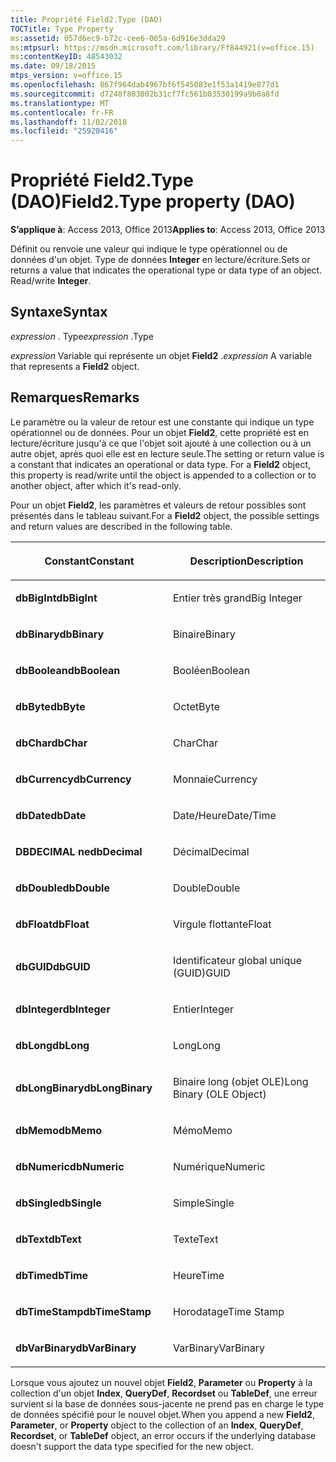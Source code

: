 ```yaml
---
title: Propriété Field2.Type (DAO)
TOCTitle: Type Property
ms:assetid: 057d6ec9-b72c-cee6-005a-6d916e3dda29
ms:mtpsurl: https://msdn.microsoft.com/library/Ff844921(v=office.15)
ms:contentKeyID: 48543032
ms.date: 09/18/2015
mtps_version: v=office.15
ms.openlocfilehash: 867f964dab4967bf6f545083e1f53a1419e877d1
ms.sourcegitcommit: d7248f803002b31cf7fc561b03530199a9b0a8fd
ms.translationtype: MT
ms.contentlocale: fr-FR
ms.lasthandoff: 11/02/2018
ms.locfileid: "25920416"
---
```

# <a name="field2type-property-dao"></a><span data-ttu-id="706da-102">Propriété Field2.Type (DAO)</span><span class="sxs-lookup"><span data-stu-id="706da-102">Field2.Type property (DAO)</span></span>


<span data-ttu-id="706da-103">**S’applique à**: Access 2013, Office 2013</span><span class="sxs-lookup"><span data-stu-id="706da-103">**Applies to**: Access 2013, Office 2013</span></span>

<span data-ttu-id="706da-p101">Définit ou renvoie une valeur qui indique le type opérationnel ou de données d'un objet. Type de données **Integer** en lecture/écriture.</span><span class="sxs-lookup"><span data-stu-id="706da-p101">Sets or returns a value that indicates the operational type or data type of an object. Read/write **Integer**.</span></span>

## <a name="syntax"></a><span data-ttu-id="706da-106">Syntaxe</span><span class="sxs-lookup"><span data-stu-id="706da-106">Syntax</span></span>

<span data-ttu-id="706da-107">*expression* . Type</span><span class="sxs-lookup"><span data-stu-id="706da-107">*expression* .Type</span></span>

<span data-ttu-id="706da-108">*expression* Variable qui représente un objet **Field2** .</span><span class="sxs-lookup"><span data-stu-id="706da-108">*expression* A variable that represents a **Field2** object.</span></span>

## <a name="remarks"></a><span data-ttu-id="706da-109">Remarques</span><span class="sxs-lookup"><span data-stu-id="706da-109">Remarks</span></span>

<span data-ttu-id="706da-p102">Le paramètre ou la valeur de retour est une constante qui indique un type opérationnel ou de données. Pour un objet **Field2**, cette propriété est en lecture/écriture jusqu'à ce que l'objet soit ajouté à une collection ou à un autre objet, après quoi elle est en lecture seule.</span><span class="sxs-lookup"><span data-stu-id="706da-p102">The setting or return value is a constant that indicates an operational or data type. For a **Field2** object, this property is read/write until the object is appended to a collection or to another object, after which it's read-only.</span></span>

<span data-ttu-id="706da-112">Pour un objet **Field2**, les paramètres et valeurs de retour possibles sont présentés dans le tableau suivant.</span><span class="sxs-lookup"><span data-stu-id="706da-112">For a **Field2** object, the possible settings and return values are described in the following table.</span></span>

<table>
<colgroup>
<col style="width: 50%" />
<col style="width: 50%" />
</colgroup>
<thead>
<tr class="header">
<th><p><span data-ttu-id="706da-113">Constant</span><span class="sxs-lookup"><span data-stu-id="706da-113">Constant</span></span></p></th>
<th><p><span data-ttu-id="706da-114">Description</span><span class="sxs-lookup"><span data-stu-id="706da-114">Description</span></span></p></th>
</tr>
</thead>
<tbody>
<tr class="odd">
<td><p><span data-ttu-id="706da-115"><strong>dbBigInt</strong></span><span class="sxs-lookup"><span data-stu-id="706da-115"><strong>dbBigInt</strong></span></span></p></td>
<td><p><span data-ttu-id="706da-116">Entier très grand</span><span class="sxs-lookup"><span data-stu-id="706da-116">Big Integer</span></span></p></td>
</tr>
<tr class="even">
<td><p><span data-ttu-id="706da-117"><strong>dbBinary</strong></span><span class="sxs-lookup"><span data-stu-id="706da-117"><strong>dbBinary</strong></span></span></p></td>
<td><p><span data-ttu-id="706da-118">Binaire</span><span class="sxs-lookup"><span data-stu-id="706da-118">Binary</span></span></p></td>
</tr>
<tr class="odd">
<td><p><span data-ttu-id="706da-119"><strong>dbBoolean</strong></span><span class="sxs-lookup"><span data-stu-id="706da-119"><strong>dbBoolean</strong></span></span></p></td>
<td><p><span data-ttu-id="706da-120">Booléen</span><span class="sxs-lookup"><span data-stu-id="706da-120">Boolean</span></span></p></td>
</tr>
<tr class="even">
<td><p><span data-ttu-id="706da-121"><strong>dbByte</strong></span><span class="sxs-lookup"><span data-stu-id="706da-121"><strong>dbByte</strong></span></span></p></td>
<td><p><span data-ttu-id="706da-122">Octet</span><span class="sxs-lookup"><span data-stu-id="706da-122">Byte</span></span></p></td>
</tr>
<tr class="odd">
<td><p><span data-ttu-id="706da-123"><strong>dbChar</strong></span><span class="sxs-lookup"><span data-stu-id="706da-123"><strong>dbChar</strong></span></span></p></td>
<td><p><span data-ttu-id="706da-124">Char</span><span class="sxs-lookup"><span data-stu-id="706da-124">Char</span></span></p></td>
</tr>
<tr class="even">
<td><p><span data-ttu-id="706da-125"><strong>dbCurrency</strong></span><span class="sxs-lookup"><span data-stu-id="706da-125"><strong>dbCurrency</strong></span></span></p></td>
<td><p><span data-ttu-id="706da-126">Monnaie</span><span class="sxs-lookup"><span data-stu-id="706da-126">Currency</span></span></p></td>
</tr>
<tr class="odd">
<td><p><span data-ttu-id="706da-127"><strong>dbDate</strong></span><span class="sxs-lookup"><span data-stu-id="706da-127"><strong>dbDate</strong></span></span></p></td>
<td><p><span data-ttu-id="706da-128">Date/Heure</span><span class="sxs-lookup"><span data-stu-id="706da-128">Date/Time</span></span></p></td>
</tr>
<tr class="even">
<td><p><span data-ttu-id="706da-129"><strong>DBDECIMAL ne</strong></span><span class="sxs-lookup"><span data-stu-id="706da-129"><strong>dbDecimal</strong></span></span></p></td>
<td><p><span data-ttu-id="706da-130">Décimal</span><span class="sxs-lookup"><span data-stu-id="706da-130">Decimal</span></span></p></td>
</tr>
<tr class="odd">
<td><p><span data-ttu-id="706da-131"><strong>dbDouble</strong></span><span class="sxs-lookup"><span data-stu-id="706da-131"><strong>dbDouble</strong></span></span></p></td>
<td><p><span data-ttu-id="706da-132">Double</span><span class="sxs-lookup"><span data-stu-id="706da-132">Double</span></span></p></td>
</tr>
<tr class="even">
<td><p><span data-ttu-id="706da-133"><strong>dbFloat</strong></span><span class="sxs-lookup"><span data-stu-id="706da-133"><strong>dbFloat</strong></span></span></p></td>
<td><p><span data-ttu-id="706da-134">Virgule flottante</span><span class="sxs-lookup"><span data-stu-id="706da-134">Float</span></span></p></td>
</tr>
<tr class="odd">
<td><p><span data-ttu-id="706da-135"><strong>dbGUID</strong></span><span class="sxs-lookup"><span data-stu-id="706da-135"><strong>dbGUID</strong></span></span></p></td>
<td><p><span data-ttu-id="706da-136">Identificateur global unique (GUID)</span><span class="sxs-lookup"><span data-stu-id="706da-136">GUID</span></span></p></td>
</tr>
<tr class="even">
<td><p><span data-ttu-id="706da-137"><strong>dbInteger</strong></span><span class="sxs-lookup"><span data-stu-id="706da-137"><strong>dbInteger</strong></span></span></p></td>
<td><p><span data-ttu-id="706da-138">Entier</span><span class="sxs-lookup"><span data-stu-id="706da-138">Integer</span></span></p></td>
</tr>
<tr class="odd">
<td><p><span data-ttu-id="706da-139"><strong>dbLong</strong></span><span class="sxs-lookup"><span data-stu-id="706da-139"><strong>dbLong</strong></span></span></p></td>
<td><p><span data-ttu-id="706da-140">Long</span><span class="sxs-lookup"><span data-stu-id="706da-140">Long</span></span></p></td>
</tr>
<tr class="even">
<td><p><span data-ttu-id="706da-141"><strong>dbLongBinary</strong></span><span class="sxs-lookup"><span data-stu-id="706da-141"><strong>dbLongBinary</strong></span></span></p></td>
<td><p><span data-ttu-id="706da-142">Binaire long (objet OLE)</span><span class="sxs-lookup"><span data-stu-id="706da-142">Long Binary (OLE Object)</span></span></p></td>
</tr>
<tr class="odd">
<td><p><span data-ttu-id="706da-143"><strong>dbMemo</strong></span><span class="sxs-lookup"><span data-stu-id="706da-143"><strong>dbMemo</strong></span></span></p></td>
<td><p><span data-ttu-id="706da-144">Mémo</span><span class="sxs-lookup"><span data-stu-id="706da-144">Memo</span></span></p></td>
</tr>
<tr class="even">
<td><p><span data-ttu-id="706da-145"><strong>dbNumeric</strong></span><span class="sxs-lookup"><span data-stu-id="706da-145"><strong>dbNumeric</strong></span></span></p></td>
<td><p><span data-ttu-id="706da-146">Numérique</span><span class="sxs-lookup"><span data-stu-id="706da-146">Numeric</span></span></p></td>
</tr>
<tr class="odd">
<td><p><span data-ttu-id="706da-147"><strong>dbSingle</strong></span><span class="sxs-lookup"><span data-stu-id="706da-147"><strong>dbSingle</strong></span></span></p></td>
<td><p><span data-ttu-id="706da-148">Simple</span><span class="sxs-lookup"><span data-stu-id="706da-148">Single</span></span></p></td>
</tr>
<tr class="even">
<td><p><span data-ttu-id="706da-149"><strong>dbText</strong></span><span class="sxs-lookup"><span data-stu-id="706da-149"><strong>dbText</strong></span></span></p></td>
<td><p><span data-ttu-id="706da-150">Texte</span><span class="sxs-lookup"><span data-stu-id="706da-150">Text</span></span></p></td>
</tr>
<tr class="odd">
<td><p><span data-ttu-id="706da-151"><strong>dbTime</strong></span><span class="sxs-lookup"><span data-stu-id="706da-151"><strong>dbTime</strong></span></span></p></td>
<td><p><span data-ttu-id="706da-152">Heure</span><span class="sxs-lookup"><span data-stu-id="706da-152">Time</span></span></p></td>
</tr>
<tr class="even">
<td><p><span data-ttu-id="706da-153"><strong>dbTimeStamp</strong></span><span class="sxs-lookup"><span data-stu-id="706da-153"><strong>dbTimeStamp</strong></span></span></p></td>
<td><p><span data-ttu-id="706da-154">Horodatage</span><span class="sxs-lookup"><span data-stu-id="706da-154">Time Stamp</span></span></p></td>
</tr>
<tr class="odd">
<td><p><span data-ttu-id="706da-155"><strong>dbVarBinary</strong></span><span class="sxs-lookup"><span data-stu-id="706da-155"><strong>dbVarBinary</strong></span></span></p></td>
<td><p><span data-ttu-id="706da-156">VarBinary</span><span class="sxs-lookup"><span data-stu-id="706da-156">VarBinary</span></span></p></td>
</tr>
</tbody>
</table>


<span data-ttu-id="706da-157">Lorsque vous ajoutez un nouvel objet **Field2**, **Parameter** ou **Property** à la collection d'un objet **Index**, **QueryDef**, **Recordset** ou **TableDef**, une erreur survient si la base de données sous-jacente ne prend pas en charge le type de données spécifié pour le nouvel objet.</span><span class="sxs-lookup"><span data-stu-id="706da-157">When you append a new **Field2**, **Parameter**, or **Property** object to the collection of an **Index**, **QueryDef**, **Recordset**, or **TableDef** object, an error occurs if the underlying database doesn't support the data type specified for the new object.</span></span>

